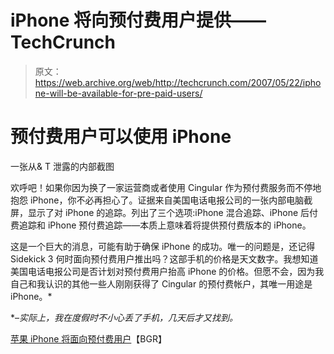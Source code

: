 # iPhone 将向预付费用户提供——TechCrunch

> 原文：<https://web.archive.org/web/http://techcrunch.com/2007/05/22/iphone-will-be-available-for-pre-paid-users/>

# 预付费用户可以使用 iPhone

一张从& T 泄露的内部截图

欢呼吧！如果你因为换了一家运营商或者使用 Cingular 作为预付费服务而不停地抱怨 iPhone，你不必再担心了。证据来自美国电话电报公司的一张内部电脑截屏，显示了对 iPhone 的追踪。列出了三个选项:iPhone 混合追踪、iPhone 后付费追踪和 iPhone 预付费追踪——本质上意味着将提供预付费版本的 iPhone。

这是一个巨大的消息，可能有助于确保 iPhone 的成功。唯一的问题是，还记得 Sidekick 3 何时面向预付费用户推出吗？这部手机的价格是天文数字。我想知道美国电话电报公司是否计划对预付费用户抬高 iPhone 的价格。但愿不会，因为我自己和我认识的其他一些人刚刚获得了 Cingular 的预付费帐户，其唯一用途是 iPhone。*

*–*实际上，我在度假时不小心丢了手机，几天后才又找到。*

[苹果 iPhone 将面向预付费用户](https://web.archive.org/web/20201129024024/http://www.boygeniusreport.com/2007/05/22/apple-iphone-to-be-available-for-prepaid-users/)【BGR】